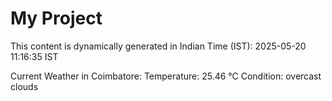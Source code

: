 # My Project

This content is dynamically generated in Indian Time (IST): 2025-05-20 11:16:35 IST


Current Weather in Coimbatore:
Temperature: 25.46 °C
Condition: overcast clouds
